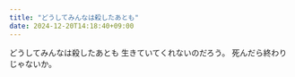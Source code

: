 ```yaml
---
title: "どうしてみんなは殺したあとも"
date: 2024-12-20T14:18:40+09:00
---
```

どうしてみんなは殺したあとも
生きていてくれないのだろう。
死んだら終わりじゃないか。
